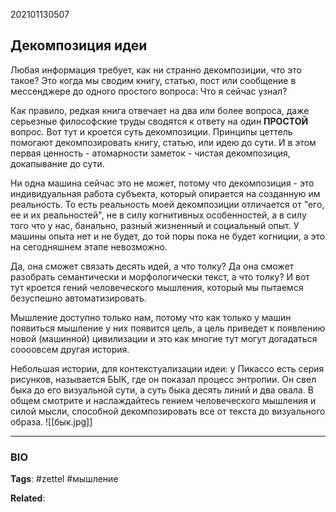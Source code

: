 202101130507
## Декомпозиция идеи

Любая информация требует, как ни странно декомпозиции, что это такое? Это когда мы сводим книгу, статью, пост или сообщение в мессенджере до одного простого вопроса: Что я сейчас узнал?

Как правило, редкая книга отвечает на два или более вопроса, даже серьезные философские труды сводятся к ответу на один **ПРОСТОЙ** вопрос. Вот тут и кроется суть декомпозиции. Принципы цеттель помогают декомпозировать книгу, статью, или идею до сути. И в этом первая ценность - атомарности заметок - чистая декомпозиция, докапывание до сути.

Ни одна машина сейчас это не может, потому что декомпозиция - это индивидуальная работа субъекта, который опирается на созданную им реальность. То есть реальность моей декомпозиции отличается от "его, ее и их реальностей", не в силу когнитивных особенностей, а в силу того что у нас, банально, разный жизненный и социальный опыт. У машины опыта нет и не будет, до той поры пока не будет когниции, а это на сегодняшнем этапе невозможно.

Да, она сможет связать десять идей, а что толку? Да она сможет разобрать семантически и морфологически текст, а что толку? И вот тут кроется гений человеческого мышления, который мы пытаемся безуспешно автоматизировать. 

Мышление доступно только нам, потому что как только у машин появиться мышление у них появится цель, а цель приведет к появлению новой (машинной) цивилизации и это как многие тут могут догадаться соооовсем другая история.

Небольшая истории, для контекстуализации идеи: у Пикассо есть серия рисунков, называется БЫК, где он показал процесс энтропии. Он свел быка до его визуальной сути, а суть быка десять линий и два овала. В общем смотрите и наслаждайтесь гением человеческого мышления и силой мысли, способной декомпозировать все от текста до визуального образа.
![[бык.jpg]]

---
### BIO
**Tags**: #zettel #мышление 

**Related**:
